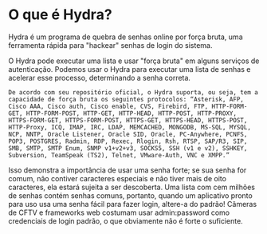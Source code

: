 # O que é Hydra?
Hydra é um programa de quebra de senhas online por força bruta, uma ferramenta rápida para "hackear" senhas de login do sistema.

O Hydra pode executar uma lista e usar "força bruta" em alguns serviços de autenticação. Podemos usar o Hydra para executar uma lista de senhas e acelerar esse processo, determinando a senha correta.

```De acordo com seu repositório oficial, o Hydra suporta, ou seja, tem a capacidade de força bruta os seguintes protocolos: “Asterisk, AFP, Cisco AAA, Cisco auth, Cisco enable, CVS, Firebird, FTP, HTTP-FORM-GET, HTTP-FORM-POST, HTTP-GET, HTTP-HEAD, HTTP-POST, HTTP-PROXY, HTTPS-FORM-GET, HTTPS-FORM-POST, HTTPS-GET, HTTPS-HEAD, HTTPS-POST, HTTP-Proxy, ICQ, IMAP, IRC, LDAP, MEMCACHED, MONGODB, MS-SQL, MYSQL, NCP, NNTP, Oracle Listener, Oracle SID, Oracle, PC-Anywhere, PCNFS, POP3, POSTGRES, Radmin, RDP, Rexec, Rlogin, Rsh, RTSP, SAP/R3, SIP, SMB, SMTP, SMTP Enum, SNMP v1+v2+v3, SOCKS5, SSH (v1 e v2), SSHKEY, Subversion, TeamSpeak (TS2), Telnet, VMware-Auth, VNC e XMPP.”```

Isso demonstra a importância de usar uma senha forte; se sua senha for comum, não contiver caracteres especiais e não tiver mais de oito caracteres, ela estará sujeita a ser descoberta. Uma lista com cem milhões de senhas contém senhas comuns, portanto, quando um aplicativo pronto para uso usa uma senha fácil para fazer login, altere-a do padrão! Câmeras de CFTV e frameworks web costumam usar admin:password como credenciais de login padrão, o que obviamente não é forte o suficiente.
